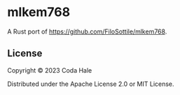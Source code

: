 # mlkem768

A Rust port of <https://github.com/FiloSottile/mlkem768>.

## License

Copyright © 2023 Coda Hale

Distributed under the Apache License 2.0 or MIT License.
